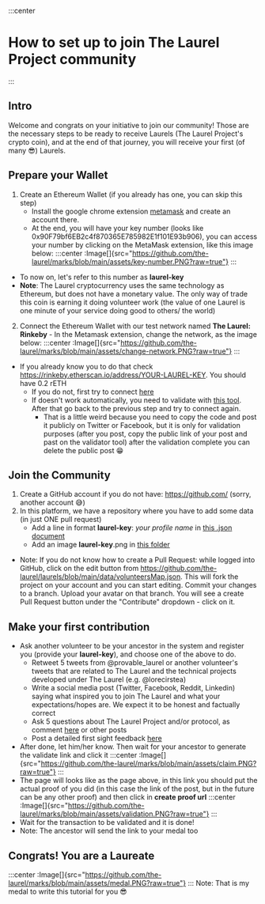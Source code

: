:::center

# How to set up to join **The Laurel Project** community

:::

## Intro

Welcome and congrats on your initiative to join our community!
Those are the necessary steps to be ready to receive Laurels (The Laurel Project's crypto coin), and at the end of that journey, you will receive your first (of many 😎) Laurels.

## Prepare your Wallet

1. Create an Ethereum Wallet (if you already has one, you can skip this step)
   - Install the google chrome extension [metamask](https://metamask.io/download.html) and create an account there.
   - At the end, you will have your key number (looks like 0x90F79bf6EB2c4f870365E785982E1f101E93b906), you can access your number by clicking on the MetaMask extension, like this image below:
     :::center
     :Image[]{src="https://github.com/the-laurel/marks/blob/main/assets/key-number.PNG?raw=true"}
     :::

- To now on, let's refer to this number as **laurel-key**
- **Note**: The Laurel cryptocurrency uses the same technology as Ethereum, but does not have a monetary value. The only way of trade this coin is earning it doing volunteer work (the value of one Laurel is one minute of your service doing good to others/ the world)

2. Connect the Ethereum Wallet with our test network named **The Laurel: Rinkeby** - In the Metamask extension, change the network, as the image below:
   :::center
   :Image[]{src="https://github.com/the-laurel/marks/blob/main/assets/change-network.PNG?raw=true"}
   :::

- If you already know you to do that check https://rinkeby.etherscan.io/address/YOUR-LAUREL-KEY. You should have 0.2 rETH
  - If you do not, first try to connect [here](https://www.ethily.io/rinkeby-faucet/)
  - If doesn't work automatically, you need to validate with [this tool](https://faucet.rinkeby.io/). After that go back to the previous step and try to connect again.
    - That is a little weird because you need to copy the code and post it publicly on Twitter or Facebook, but it is only for validation purposes (after you post, copy the public link of your post and past on the validator tool) after the validation complete you can delete the public post 😁

## Join the Community

1.  Create a GitHub account if you do not have: https://github.com/ (sorry, another account 😅)
2.  In this platform, we have a repository where you have to add some data (in just ONE pull request)
    - Add a line in format **laurel-key**: _your profile name_ in [this .json document](https://github.com/the-laurel/laurels/blob/main/data/volunteersMap.json)
    - Add an image **laurel-key**.png in [this folder](https://github.com/the-laurel/laurels/tree/main/data/images)

- Note: If you do not know how to create a Pull Request: while logged into GitHub, click on the edit button from https://github.com/the-laurel/laurels/blob/main/data/volunteersMap.json. This will fork the project on your account and you can start editing. Commit your changes to a branch. Upload your avatar on that branch. You will see a create Pull Request button under the "Contribute" dropdown - click on it.

## Make your first contribution

- Ask another volunteer to be your ancestor in the system and register you (provide your **laurel-key**), and choose one of the above to do.
  - Retweet 5 tweets from @provable_laurel or another volunteer's tweets that are related to The Laurel and the technical projects developed under The Laurel (e.g. @lorecirstea)
  - Write a social media post (Twitter, Facebook, Reddit, Linkedin) saying what inspired you to join The Laurel and what your expectations/hopes are. We expect it to be honest and factually correct
  - Ask 5 questions about The Laurel Project and/or protocol, as comment [here](https://www.reddit.com/r/provable_laurel/comments/pt3opa/the_laurel_project_and_protocol_qa/) or other posts
  - Post a detailed first sight feedback [here](https://www.reddit.com/r/provable_laurel/comments/pt3vus/at_first_sight_no1/)
- After done, let him/her know. Then wait for your ancestor to generate the validate link and click it
  :::center
  :Image[]{src="https://github.com/the-laurel/marks/blob/main/assets/claim.PNG?raw=true"}
  :::
- The page will looks like as the page above, in this link you should put the actual proof of you did (in this case the link of the post, but in the future can be any other proof) and then click in **create proof url**
  :::center
  :Image[]{src="https://github.com/the-laurel/marks/blob/main/assets/validation.PNG?raw=true"}
  :::
- Wait for the transaction to be validated and it is done!
- Note: The ancestor will send the link to your medal too

## Congrats! You are a Laureate

:::center
:Image[]{src="https://github.com/the-laurel/marks/blob/main/assets/medal.PNG?raw=true"}
:::
Note: That is my medal to write this tutorial for you 😎
